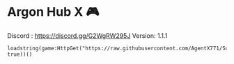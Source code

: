 # Argon Hub X 🎮

Discord : https://discord.gg/G2WgRW295J
Version: 1.1.1

```
loadstring(game:HttpGet("https://raw.githubusercontent.com/AgentX771/SubZero/main/SubZero.lua", true))()
```
